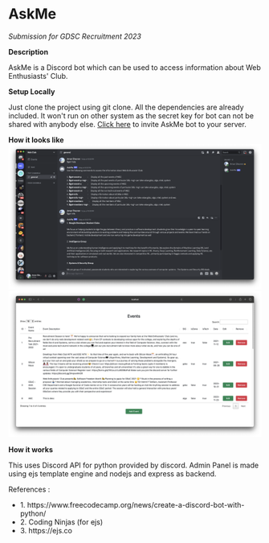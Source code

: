 # AskMe
*Submission for GDSC Recruitment 2023*


**Description**

AskMe is a Discord bot which can be used to access information about Web Enthusiasts' Club.

**Setup Locally**

Just clone the project using git clone. All the dependencies are already included. It won't run on other system as the secret key for bot can not be shared with anybody else.
[Click here](https://discord.com/api/oauth2/authorize?client_id=1163439403910320189&permissions=8&scope=bot) to invite AskMe bot to your server.

**How it looks like**
![](screenshots/1.png)
![](screenshots/2.png)


**How it works**

This uses Discord API for python provided by discord. Admin Panel is made using ejs template engine and nodejs and express as backend.

References :
<ul>
    <li>1. https://www.freecodecamp.org/news/create-a-discord-bot-with-python/</li>
    <li>2. Coding Ninjas (for ejs)</li>
    <li>3. https://ejs.co</li>

</ul>
